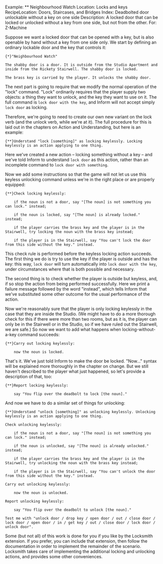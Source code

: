Example: ** Neighbourhood Watch
Location: Locks and keys
RecipeLocation: Doors, Staircases, and Bridges
Index: Deadbolted door unlockable without a key on one side
Description: A locked door that can be locked or unlocked without a key from one side, but not from the other.
For: Z-Machine

  
Suppose we want a locked door that can be opened with a key, but is also openable by hand without a key from one side only. We start by defining an ordinary lockable door and the key that controls it:

  

``` inform7
{*}"Neighbourhood Watch"

The shabby door is a door. It is outside from the Studio Apartment and inside from the Rickety Stairwell. The shabby door is locked.

The brass key is carried by the player. It unlocks the shabby door.
```

  
The next part is going to require that we modify the normal operation of the "lock" command. "Lock" ordinarily requires that the player supply two objects: a thing they want to unlock, and the key they want to use on it. The full command is ``lock door with the key``, and Inform will not accept simply ``lock door`` as locking.

  
Therefore, we're going to need to create our own new variant on the lock verb (and the unlock verb, while we're at it). The full procedure for this is laid out in the chapters on Action and Understanding, but here is an example:

  

``` inform7
{**}Understand "lock [something]" as locking keylessly. Locking keylessly is an action applying to one thing.
```

  
Here we've created a new action – locking something without a key – and we've told Inform to understand ``lock door`` as this action, rather than an incomplete command to ``lock door with something``.

  
Now we add some instructions so that the game will not let us use this keyless unlocking command unless we're in the right place or are properly equipped:

  

``` inform7
{**}Check locking keylessly:

	if the noun is not a door, say "[The noun] is not something you can lock." instead;

	if the noun is locked, say "[The noun] is already locked." instead;

	if the player carries the brass key and the player is in the Stairwell, try locking the noun with the brass key instead;

	if the player is in the Stairwell, say "You can't lock the door from this side without the key." instead.
```

  
This check rule is performed before the keyless locking action succeeds. The first thing we do is try to use the key if the player is outside and has the key: this way, ``lock door`` will turn automatically into ``lock door with the key``, under circumstances where that is both possible and necessary.

  
The second thing is to check whether the player is outside but keyless, and, if so stop the action from being performed successfully. Here we print a failure message followed by the word "instead", which tells Inform that we've substituted some other outcome for the usual performance of the action.

  
Now we're reasonably sure that the player is only locking keylessly in the case that they are inside the Studio. (We might have to do a more thorough check for this if there were more than two rooms, but as it is, the player can only be in the Stairwell or in the Studio, so if we have ruled out the Stairwell, we are safe.) So now we want to add what happens when locking-without-a-key command succeeds:

  

``` inform7
{**}Carry out locking keylessly:

	now the noun is locked.
```

  
That's it. We've just told Inform to make the door be locked. "Now..." syntax will be explained more thoroughly in the chapter on change. But we still haven't described to the player what just happened, so let's provide a description of that, too:

  

``` inform7
{**}Report locking keylessly:

	say "You flip over the deadbolt to lock [the noun]."
```

  
And now we have to do a similar set of things for unlocking:

  

``` inform7
{**}Understand "unlock [something]" as unlocking keylessly. Unlocking keylessly is an action applying to one thing.

Check unlocking keylessly:

	if the noun is not a door, say "[The noun] is not something you can lock." instead;

	if the noun is unlocked, say "[The noun] is already unlocked." instead;

	if the player carries the brass key and the player is in the Stairwell, try unlocking the noun with the brass key instead;

	if the player is in the Stairwell, say "You can't unlock the door from this side without the key." instead.

Carry out unlocking keylessly:

	now the noun is unlocked.

Report unlocking keylessly:

	say "You flip over the deadbolt to unlock [the noun]."

Test me with "unlock door / drop key / open door / out / close door / lock door / open door / in / get key / out / close door / lock door / unlock door".
```

  
Some (but not all) of this work is done for you if you like by the Locksmith extension. If you prefer, you can include that extension, then follow the documentation in order to implement the remainder of the scenario. Locksmith takes care of implementing the additional locking and unlocking actions, and provides some other conveniences.

